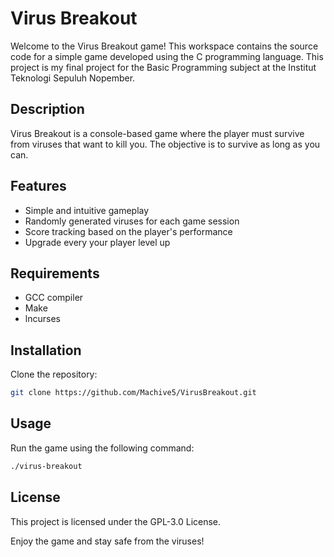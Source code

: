 # Virus Breakout

Welcome to the Virus Breakout game! This workspace contains the source code for a simple game developed using the C programming language. This project is my final project for the Basic Programming subject at the Institut Teknologi Sepuluh Nopember.

## Description

Virus Breakout is a console-based game where the player must survive from viruses that want to kill you. The objective is to survive as long as you can.

## Features

- Simple and intuitive gameplay
- Randomly generated viruses for each game session
- Score tracking based on the player's performance
- Upgrade every your player level up

## Requirements

- GCC compiler
- Make
- lncurses

## Installation

Clone the repository:
  ```sh
  git clone https://github.com/Machive5/VirusBreakout.git
  ```

## Usage

Run the game using the following command:
  ```sh
  ./virus-breakout
  ```

## License

This project is licensed under the GPL-3.0 License.

Enjoy the game and stay safe from the viruses!

